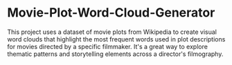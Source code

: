 # Movie-Plot-Word-Cloud-Generator
This project uses a dataset of movie plots from Wikipedia to create visual word clouds that highlight the most frequent words used in plot descriptions for movies directed by a specific filmmaker. It's a great way to explore thematic patterns and storytelling elements across a director's filmography.

